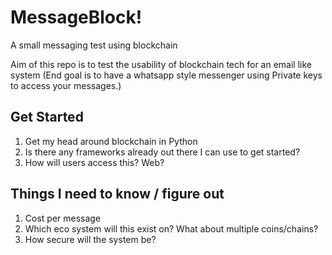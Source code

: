 # MessageBlock!
A small messaging test using blockchain

Aim of this repo is to test the usability of blockchain tech for an email like system (End goal is to have a whatsapp style messenger using Private keys to access your messages.)

## Get Started
1. Get my head around blockchain in Python
2. Is there any frameworks already out there I can use to get started?
3. How will users access this? Web?

## Things I need to know / figure out
1. Cost per message
2. Which eco system will this exist on? What about multiple coins/chains?
3. How secure will the system be?
